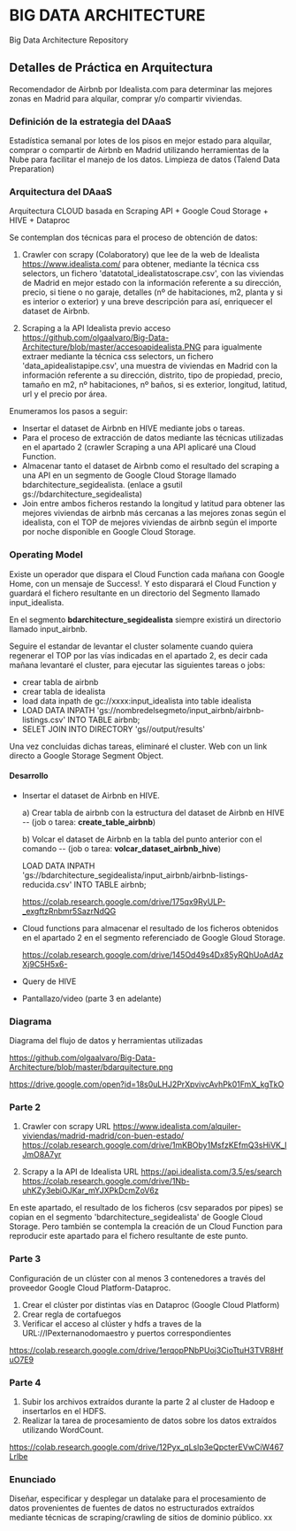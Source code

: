 # BIG DATA ARCHITECTURE
Big Data Architecture Repository

## Detalles de Práctica en Arquitectura
Recomendador de Airbnb por Idealista.com para determinar las mejores zonas en Madrid para alquilar, comprar y/o compartir viviendas.

### Definición de la estrategia del DAaaS
Estadística semanal por lotes de los pisos en mejor estado para alquilar, comprar o compartir de Airbnb en Madrid utilizando herramientas de la Nube para facilitar el manejo de los datos.
Limpieza de datos (Talend Data Preparation)

### Arquitectura del DAaaS
Arquitectura CLOUD basada en Scraping API + Google Coud Storage + HIVE + Dataproc

Se contemplan dos técnicas para el proceso de obtención de datos:

1. Crawler con scrapy (Colaboratory) que lee de la web de Idealista https://www.idealista.com/ para obtener, mediante la técnica css selectors, un fichero 'datatotal_idealistatoscrape.csv', con las viviendas de Madrid en mejor estado con la información referente a su dirección, precio, si tiene o no garaje, detalles (nº de habitaciones, m2, planta y si es interior o exterior) y una breve descripción para así, enriquecer el dataset de Airbnb.

2. Scraping a la API Idealista previo acceso https://github.com/olgaalvaro/Big-Data-Architecture/blob/master/accesoapidealista.PNG para igualmente extraer mediante la técnica css selectors, un fichero 'data_apidealistapipe.csv', una muestra de viviendas en Madrid con la información referente a su dirección, distrito, tipo de propiedad, precio, tamaño en m2, nº habitaciones, nº baños, si es exterior, longitud, latitud, url y el precio por área.

Enumeramos los pasos a seguir:

- Insertar el dataset de Airbnb en HIVE mediante jobs o tareas.
- Para el proceso de extracción de datos mediante las técnicas utilizadas en el apartado 2 (crawler Scraping a una API aplicaré una Cloud Function.
- Almacenar tanto el dataset de Airbnb como el resultado del scraping a una API en un segmento de Google Cloud Storage llamado bdarchitecture_segidealista.  (enlace a gsutil gs://bdarchitecture_segidealista)
- Join entre ambos ficheros restando la longitud y latitud para obtener las mejores viviendas de airbnb más cercanas a las mejores zonas según el idealista, con el TOP de mejores viviendas de airbnb según el importe por noche disponible en Google Cloud Storage.

### Operating Model

Existe un operador que dispara el Cloud Function cada mañana con Google Home, con un mensaje de Success!. Y esto disparará el Cloud Function y guardará el fichero resultante en un directorio del Segmento llamado input_idealista.

En el segmento **bdarchitecture_segidealista** siempre existirá un directorio llamado input_airbnb.

Seguire el estandar de levantar el cluster solamente cuando quiera regenerar el TOP por las vías indicadas en el apartado 2, es decir cada mañana levantaré el cluster, para ejecutar las siguientes tareas o jobs:

- crear tabla de airbnb 
- crear tabla de idealista
- load data inpath de gc://xxxx:input_idealista into table idealista 
- LOAD DATA INPATH  'gs://nombredelsegmeto/input_airbnb/airbnb-listings.csv' INTO TABLE airbnb;
- SELET JOIN INTO DIRECTORY 'gs//output/results'

Una vez concluidas dichas tareas, eliminaré el cluster.
Web con un link directo a Google Storage Segment Object.

#### Desarrollo

- Insertar el dataset de Airbnb en HIVE.

  a) Crear tabla de airbnb con la estructura del dataset de Airbnb en HIVE -- (job o tarea: **create_table_airbnb**)
  
  b) Volcar el dataset de Airbnb en la tabla del punto anterior con el comando -- (job o tarea: **volcar_dataset_airbnb_hive**)
  
     LOAD DATA INPATH  'gs://bdarchitecture_segidealista/input_airbnb/airbnb-listings-reducida.csv' INTO TABLE airbnb;

   https://colab.research.google.com/drive/175qx9RyULP-_exgftzRnbmr5SazrNdQG
   
- Cloud functions para almacenar el resultado de los ficheros obtenidos en el apartado 2 en el segmento referenciado de Google Gloud Storage.
  
  https://colab.research.google.com/drive/145Od49s4Dx85yRQhUoAdAzXj9C5H5x6-

- Query de HIVE
- Pantallazo/video (parte 3 en adelante)


### Diagrama
Diagrama del flujo de datos y herramientas utilizadas

https://github.com/olgaalvaro/Big-Data-Architecture/blob/master/bdarquitecture.png

https://drive.google.com/open?id=18s0uLHJ2PrXpvivcAvhPk01FmX_kgTkO


### Parte 2 

1. Crawler con scrapy URL https://www.idealista.com/alquiler-viviendas/madrid-madrid/con-buen-estado/
https://colab.research.google.com/drive/1mKBOby1MsfzKEfmQ3sHiVK_lJmO8A7yr

2. Scrapy a la API de Idealista URL https://api.idealista.com/3.5/es/search  
https://colab.research.google.com/drive/1Nb-uhKZy3ebiOJKar_mYJXPkDcmZoV6z

En este apartado, el resultado de los ficheros (csv separados por pipes) se copian en el segmento 'bdarchitecture_segidealista' de Google Cloud Storage. Pero también se contempla la creación de un Cloud Function para reproducir este apartado para el fichero resultante de este punto.

### Parte 3

Configuración de un clúster con al menos 3 contenedores a través del proveedor Google Cloud Platform-Dataproc.

1. Crear el clúster por distintas vías en Dataproc (Google Cloud Platform)
2. Crear regla de cortafuegos
3. Verificar el acceso al clúster y hdfs a traves de la URL://IPexternanodomaestro y puertos correspondientes

https://colab.research.google.com/drive/1erqopPNbPUoj3CioTtuH3TVR8HfuO7E9


### Parte 4

1. Subir los archivos extraídos durante la parte 2 al cluster de Hadoop e insertarlos en el HDFS.
2. Realizar la tarea de procesamiento de datos sobre los datos extraídos utilizando WordCount.

https://colab.research.google.com/drive/12Pyx_qLslp3eQpcterEVwCiW467Lrlbe


### Enunciado
Diseñar, especificar y desplegar un datalake para el procesamiento de datos provenientes de fuentes de datos no estructurados extraídos mediante técnicas de scraping/crawling de sitios de dominio público.
xx
